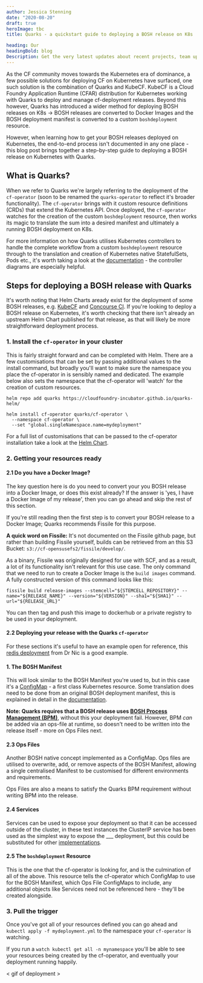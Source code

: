 ```yaml
---
author: Jessica Stenning
date: "2020-08-20"
draft: true
heroImage: tbc
title: Quarks - a quickstart guide to deploying a BOSH release on K8s

heading: Our
headingBold: blog
Description: Get the very latest updates about recent projects, team updates, thoughts and industry news from our team of EngineerBetter experts.
---
```


As the CF community moves towards the Kubernetes era of dominance, a few possible solutions for deploying CF on Kubernetes have surfaced, one such solution is the combination of Quarks and KubeCF. KubeCF is a Cloud Foundry Application Runtime (CFAR) distribution for Kubernetes working with Quarks to deploy and manage cf-deployment releases. Beyond this however, Quarks has introduced a wider method for deploying BOSH releases on K8s -> BOSH releases are converted to Docker Images and the BOSH deployment manifest is converted to a custom `boshdeployment` resource.

However, when learning how to get your BOSH releases deployed on Kubernetes, the end-to-end process isn't documented in any one place - this blog post brings together a step-by-step guide to deploying a BOSH release on Kubernetes with Quarks.

## What is Quarks?
When we refer to Quarks we're largely referring to the deployment of the `cf-operator` (soon to be renamed the `quarks-operator` to reflect it's broader functionality). The `cf-operator` brings with it custom resource definitions (CRDs) that extend the Kubernetes API. Once deployed, the `cf-operator` watches for the creation of the custom `boshdeployment` resource, then works its magic to translate the sum into a desired manifest and ultimately a running BOSH deployment on K8s.

For more information on how Quarks utilises Kubernetes controllers to handle the complete workflow from a custom `boshdeployment` resource through to the translation and creation of Kubernetes native StatefulSets, Pods etc., it's worth taking a look at the [documentation]() - the controller diagrams are especially helpful.

## Steps for deploying a BOSH release with Quarks

It's worth noting that Helm Charts aready exist for the deployment of some BOSH releases, e.g. [KubeCF]() and [Concourse CI](https://github.com/concourse/concourse-chart). If you're looking to deploy a BOSH release on Kubernetes, it's worth checking that there isn't already an upstream Helm Chart published for that release, as that will likely be more straightforward deployment process.

### 1. Install the `cf-operator` in your cluster
This is fairly straight forward and can be completed with Helm. There are a few customisations that can be set by passing additional values to the install command, but broadly you'll want to make sure the namespace you place the cf-operator in is sensibly named and dedicated. The example below also sets the namespace that the cf-operator will 'watch' for the creation of custom resources.

```
helm repo add quarks https://cloudfoundry-incubator.github.io/quarks-helm/

helm install cf-operator quarks/cf-operator \
  --namespace cf-operator \
  --set "global.singleNamespace.name=mydeployment"
```

For a full list of customisations that can be passed to the cf-operator installation take a look at the [Helm Chart](https://hub.helm.sh/charts/quarks/cf-operator).

### 2. Getting your resources ready

   #### 2.1 Do you have a Docker Image?

   The key question here is do you need to convert your you BOSH release into a Docker Image, or does this exist already? If the answer is 'yes, I have a Docker Image of my release', then you can go ahead and skip the rest of this section.

   If you're still reading then the first step is to convert your BOSH release to a Docker Image; Quarks recommends Fissile for this purpose.

   **A quick word on Fissile:**
   It's not documented on the Fissile github page, but rather than building Fissile yourself, builds can be retrieved from an this S3 Bucket: `s3://cf-opensusefs2/fissile/develop/`.

   As a binary, Fissile was originally designed for use with SCF, and as a result, a lot of its functionality isn't relevant for this use case. The only command that we need to run to create a Docker Image is the `build images` command. A fully constructed version of this command looks like this:

   `fissile build release-images --stemcell="${STEMCELL_REPOSITORY}" --name="${RELEASE_NAME}" --version="${VERSION}" --sha1="${SHA1}" --url="${RELEASE_URL}"`

   You can then tag and push this image to dockerhub or a private registry to be used in your deployment.

   #### 2.2 Deploying your release with the Quarks `cf-operator`
   For these sections it's useful to have an example open for reference, this [redis deployment](https://github.com/cloudfoundry-community/redis-boshrelease/blob/master/quarks/deployment.yaml) from Dr Nic is a good example.

   #### 1. The BOSH Manifest
   This will look similar to the BOSH Manifest you're used to, but in this case it's a [ConfigMap]() - a first class Kubernetes resource. Some translation does need to be done from an original BOSH deployment manifest, this is explained in detail in the [documentation](https://quarks.suse.dev/docs/core-tasks/from_bosh_to_kube/#example-deployment-manifest-conversion-details).

   **Note: Quarks requires that a BOSH release uses [BOSH Process Management (BPM)](https://bosh.io/docs/bpm/bpm/)**, without this your deployment fail. However, BPM _can_ be added via an ops-file at runtime, so doesn't need to be written into the release itself - more on Ops Files next.

   #### 2.3 Ops Files
   Another BOSH native concept implemented as a ConfigMap. Ops files are utilised to overwrite, add, or remove aspects of the BOSH Manifest, allowing a single centralised Manifest to be customised for different environments and requirements.

   Ops Files are also a means to satisfy the Quarks BPM requirement without writing BPM into the release.

   #### 2.4 Services
   Services can be used to expose your deployment so that it can be accessed outside of the cluster, in these test instances the ClusterIP service has been used as the simplest way to expose the ___ deployment, but this could be substituted for other [implementations]().

   #### 2.5 The `boshdeployment` Resource
   This is the one that the cf-operator is looking for, and is the culmination of all of the above. This resource tells the cf-operator which ConfigMap to use for the BOSH Manifest, which Ops File ConfigMaps to include, any additional objects like Services need not be referenced here - they'll be created alongside.

### 3. Pull the trigger

Once you've got all of your resources defined you can go ahead and `kubectl apply -f mydeployment.yml` to the namespace your `cf-operator` is watching.

If you run a `watch kubectl get all -n mynamespace` you'll be able to see your resources being created by the cf-operator, and eventually your deployment running happily.

< gif of deployment >
